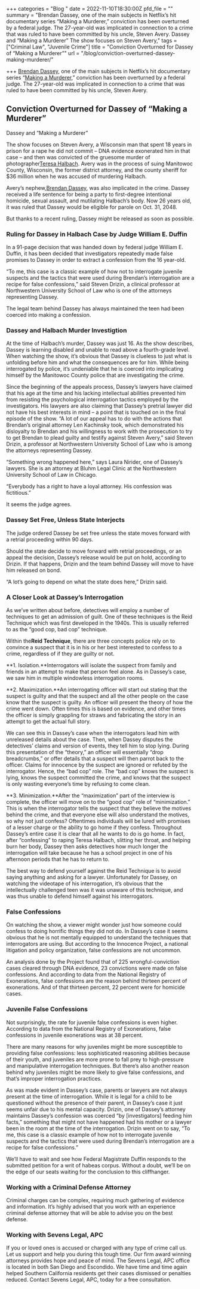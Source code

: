 +++
categories = "Blog "
date = 2022-11-10T18:30:00Z
pfd_file = ""
summary = "Brendan Dassey, one of the main subjects in Netflix’s hit documentary series “Making a Murderer,” conviction has been overturned by a federal judge. The 27-year-old was implicated in connection to a crime that was ruled to have been committed by his uncle, Steven Avery. Dassey and “Making a Murderer” The show focuses on Steven Avery,"
tags = ["Criminal Law", "Juvenile Crime"]
title = "Conviction Overturned for Dassey of “Making a Murderer”"
url = "/blog/conviction-overturned-dassey-making-murderer/"

+++
[Brendan Dassey](https://www.sevenslegal.com/), one of the main subjects in Netflix’s hit documentary series “[Making a Murderer](https://www.sevenslegal.com/),” conviction has been overturned by a federal judge. The 27-year-old was implicated in connection to a crime that was ruled to have been committed by his uncle, Steven Avery.

## Conviction Overturned for Dassey of “Making a Murderer”

Dassey and “Making a Murderer”

The show focuses on Steven Avery, a Wisconsin man that spent 18 years in prison for a rape he did not commit – DNA evidence exonerated him in that case – and then was convicted of the gruesome murder of photographer[Teresa Halbach](https://www.sevenslegal.com/). Avery was in the process of suing Manitowoc County, Wisconsin, the former district attorney, and the county sheriff for $36 million when he was accused of murdering Halbach.

Avery’s nephew,[Brendan Dassey](https://www.sevenslegal.com/), was also implicated in the crime. Dassey received a life sentence for being a party to first-degree intentional homicide, sexual assault, and mutilating Halbach’s body. Now 26 years old, it was ruled that Dassey would be eligible for parole on Oct. 31, 2048.

But thanks to a recent ruling, Dassey might be released as soon as possible.

### Ruling for Dassey in Halbach Case by Judge William E. Duffin

In a 91-page decision that was handed down by federal judge William E. Duffin, it has been decided that investigators repeatedly made false promises to Dassey in order to extract a confession from the 16 year-old.

“To me, this case is a classic example of how not to interrogate juvenile suspects and the tactics that were used during Brendan’s interrogation are a recipe for false confessions,” said Steven Drizin, a clinical professor at Northwestern University School of Law who is one of the attorneys representing Dassey.

The legal team behind Dassey has always maintained the teen had been coerced into making a confession.

### Dassey and Halbach Murder Investigtion

At the time of Halbach’s murder, Dassey was just 16. As the show describes, Dassey is learning disabled and unable to read above a fourth-grade level. When watching the show, it’s obvious that Dassey is clueless to just what is unfolding before him and what the consequences are for him. While being interrogated by police, it’s undeniable that he is coerced into implicating himself by the Manitowoc County police that are investigating the crime.

Since the beginning of the appeals process, Dassey’s lawyers have claimed that his age at the time and his lacking intellectual abilities prevented him from resisting the psychological interrogation tactics employed by the investigators. His lawyers are also claiming that Dassey’s pretrial lawyer did not have his best interests in mind – a point that is touched on in the final episode of the show. “A lot of our appeal has to do with the actions that Brendan’s original attorney Len Kachinsky took, which demonstrated his disloyalty to Brendan and his willingness to work with the prosecution to try to get Brendan to plead guilty and testify against Steven Avery,” said Steven Drizin, a professor at Northwestern University School of Law who is among the attorneys representing Dassey.

“Something wrong happened here,” says Laura Nirider, one of Dassey’s lawyers. She is an attorney at Bluhm Legal Clinic at the Northwestern University School of Law in Chicago.

“Everybody has a right to have a loyal attorney. His confession was fictitious.”

It seems the judge agrees.

### Dassey Set Free, Unless State Interjects

The judge ordered Dassey be set free unless the state moves forward with a retrial proceeding within 90 days.

Should the state decide to move forward with retrial proceedings, or an appeal the decision, Dassey’s release would be put on hold, according to Drizin. If that happens, Drizin and the team behind Dassey will move to have him released on bond.

“A lot’s going to depend on what the state does here,” Drizin said.

### A Closer Look at Dassey’s Interrogation

As we’ve written about before, detectives will employ a number of techniques to get an admission of guilt. One of these techniques is the Reid Technique which was first developed in the 1940s. This is usually referred to as the “good cop, bad cop” technique.

Within the**Reid Technique**, there are three concepts police rely on to convince a suspect that it is in his or her best interested to confess to a crime, regardless of if they are guilty or not.

**1. Isolation.**Interrogators will isolate the suspect from family and friends in an attempt to make that person feel alone. As in Dassey’s case, we saw him in multiple windowless interrogation rooms.

**2. Maximization.**An interrogating officer will start out stating that the suspect is guilty and that the suspect and all the other people on the case know that the suspect is guilty. An officer will present the theory of how the crime went down. Often times this is based on evidence, and other times the officer is simply grappling for straws and fabricating the story in an attempt to get the actual full story.

We can see this in Dassey’s case when the interrogators lead him with unreleased details about the case. Then, when Dassey disputes the detectives’ claims and version of events, they tell him to stop lying. During this presentation of the “theory,” an officer will essentially “drop breadcrumbs,” or offer details that a suspect will then parrot back to the officer. Claims for innocence by the suspect are ignored or refuted by the interrogator. Hence, the “bad cop” role. The “bad cop” knows the suspect is lying, knows the suspect committed the crime, and knows that the suspect is only wasting everyone’s time by refusing to come clean.

**3. Minimization.**After the “maximization” part of the interview is complete, the officer will move on to the “good cop” role of “minimization.” This is when the interrogator tells the suspect that they believe the motives behind the crime, and that everyone else will also understand the motives, so why not just confess? Oftentimes individuals will be lured with promises of a lesser charge or the ability to go home if they confess. Throughout Dassey’s entire case it is clear that all he wants to do is go home. In fact, after “confessing” to raping Teresa Halbach, slitting her throat, and helping burn her body, Dassey then asks detectives how much longer the interrogation will take because he has a school project in one of his afternoon periods that he has to return to.

The best way to defend yourself against the Reid Technique is to avoid saying anything and asking for a lawyer. Unfortunately for Dassey, on watching the videotape of his interrogation, it’s obvious that the intellectually challenged teen was it was unaware of this technique, and was thus unable to defend himself against his interrogators.

### False Confessions

On watching the show, a viewer might wonder just how someone could confess to doing horrific things they did not do. In Dassey’s case it seems obvious that he is not mentally equipped to understand the techniques that interrogators are using. But according to the Innocence Project, a national litigation and policy organization, false confessions are not uncommon.

An analysis done by the Project found that of 225 wrongful-conviction cases cleared through DNA evidence, 23 convictions were made on false confessions. And according to data from the National Registry of Exonerations, false confessions are the reason behind thirteen percent of exonerations. And of that thirteen percent, 22 percent were for homicide cases.

### Juvenile False Confessions

Not surprisingly, the rate for juvenile false confessions is even higher. According to data from the National Registry of Exonerations, false confessions in juvenile exonerations was at 38 percent.

There are many reasons for why juveniles might be more susceptible to providing false confessions: less sophisticated reasoning abilities because of their youth, and juveniles are more prone to fall prey to high-pressure and manipulative interrogation techniques. But there’s also another reason behind why juveniles might be more likely to give false confessions, and that’s improper interrogation practices.

As was made evident in Dassey’s case, parents or lawyers are not always present at the time of interrogation. While it is legal for a child to be questioned without the presence of their parent, in Dassey’s case it just seems unfair due to his mental capacity. Drizin, one of Dassey’s attorney maintains Dassey’s confession was coerced “by \[investigators\] feeding him facts,” something that might not have happened had his mother or a lawyer been in the room at the time of the interrogation. Drizin went on to say, “To me, this case is a classic example of how not to interrogate juvenile suspects and the tactics that were used during Brendan’s interrogation are a recipe for false confessions.”

We’ll have to wait and see how Federal Magistrate Duffin responds to the submitted petition for a writ of habeas corpus. Without a doubt, we’ll be on the edge of our seats waiting for the conclusion to this cliffhanger.

### Working with a Criminal Defense Attorney

Criminal charges can be complex, requiring much gathering of evidence and information. It’s highly advised that you work with an experience criminal defense attorney that will be able to advise you on the best defense.

### Working with Sevens Legal, APC

If you or loved ones is accused or charged with any type of crime call us. Let us support and help you during this tough time. Our firm award winning attorneys provides hope and peace of mind. The Sevens Legal, APC office is located in both San Diego and Escondido. We have time and time again helped Southern California residents get their cases dismissed or penalties reduced. Contact Sevens Legal, APC, today for a free consultation.